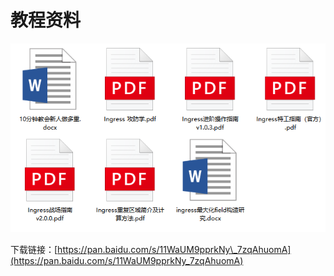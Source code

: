 # 教程资料

![](../.gitbook/assets/image%20%281%29.png)

下载链接：[https://pan.baidu.com/s/11WaUM9pprkNy\_7zqAhuomA](https://pan.baidu.com/s/11WaUM9pprkNy_7zqAhuomA)


